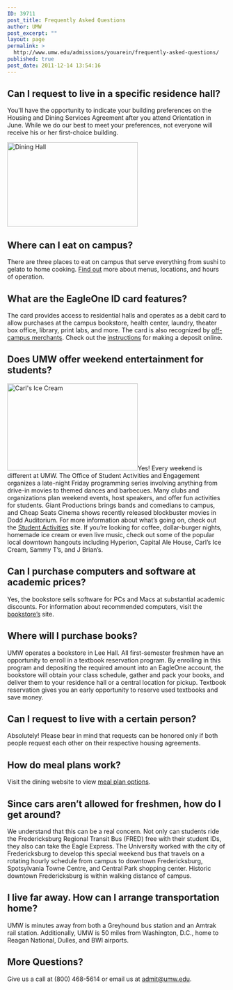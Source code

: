 ```yaml
---
ID: 39711
post_title: Frequently Asked Questions
author: UMW
post_excerpt: ""
layout: page
permalink: >
  http://www.umw.edu/admissions/youarein/frequently-asked-questions/
published: true
post_date: 2011-12-14 13:54:16
---
```

<h2>Can I request to live in a specific residence hall?</h2>
You'll have the opportunity to indicate your building preferences on the Housing and Dining Services Agreement after you attend Orientation in June. While we do our best to meet your preferences, not everyone will receive his or her first-choice building.

<a href="http://admissions.umw.edu/youarein/files/2011/12/NS-UMW-42.jpg"><img class="alignleft wp-image-40311 size-medium" src="http://admissions.umw.edu/youarein/files/2011/12/NS-UMW-42-300x194.jpg" alt="Dining Hall" width="300" height="194" /></a>
<h2>Where can I eat on campus?</h2>
There are three places to eat on campus that serve everything from sushi to gelato to home cooking. <a href="https://umw.sodexomyway.com/">Find out</a> more about menus, locations, and hours of operation.
<h2>What are the EagleOne ID card features?</h2>
The card provides access to residential halls and operates as a debit card to allow purchases at the campus bookstore, health center, laundry, theater box office, library, print labs, and more. The card is also recognized by <a href="http://adminfinance.umw.edu/eagleone/eagleone-off-campus-2/">off-campus merchants</a>. Check out the <a href="http://adminfinance.umw.edu/eagleone/eagleone-deposits/">instructions</a> for making a deposit online.
<h2>Does UMW offer weekend entertainment for students?</h2>
<a href="http://admissions.umw.edu/youarein/files/2011/12/6253-K-Pearlman-Photography1.jpg"><img class="alignright wp-image-40241 size-medium" src="http://admissions.umw.edu/youarein/files/2011/12/6253-K-Pearlman-Photography1-300x200.jpg" alt="Carl's Ice Cream" width="300" height="200" /></a>Yes! Every weekend is different at UMW. The Office of Student Activities and Engagement organizes a late-night Friday programming series involving anything from drive-in movies to themed dances and barbecues. Many clubs and organizations plan weekend events, host speakers, and offer fun activities for students. Giant Productions brings bands and comedians to campus, and Cheap Seats Cinema shows recently released blockbuster movies in Dodd Auditorium. For more information about what’s going on, check out the <a href="http://students.umw.edu/studentactivities/">Student Activities</a> site. If you’re looking for coffee, dollar-burger nights, homemade ice cream or even live music, check out some of the popular local downtown hangouts including Hyperion, Capital Ale House, Carl’s Ice Cream, Sammy T’s, and J Brian’s.
<h2>Can I purchase computers and software at academic prices?</h2>
Yes, the bookstore sells software for PCs and Macs at substantial academic discounts. For information about recommended computers, visit the <a href="http://bookstore.umw.edu/">bookstore’s</a> site.
<h2>Where will I purchase books?</h2>
UMW operates a bookstore in Lee Hall. All first-semester freshmen have an opportunity to enroll in a textbook reservation program. By enrolling in this program and depositing the required amount into an EagleOne account, the bookstore will obtain your class schedule, gather and pack your books, and deliver them to your residence hall or a central location for pickup. Textbook reservation gives you an early opportunity to reserve used textbooks and save money.
<h2>Can I request to live with a certain person?</h2>
Absolutely! Please bear in mind that requests can be honored only if both people request each other on their respective housing agreements.
<h2>How do meal plans work?</h2>
Visit the dining website to view <a href="https://www.umw.edu/essentials/dining/">meal plan options</a>.
<h2>Since cars aren’t allowed for freshmen, how do I get around?</h2>
We understand that this can be a real concern. Not only can students ride the Fredericksburg Regional Transit Bus (FRED) free with their student IDs, they also can take the Eagle Express. The University worked with the city of Fredericksburg to develop this special weekend bus that travels on a rotating hourly schedule from campus to downtown Fredericksburg, Spotsylvania Towne Centre, and Central Park shopping center. Historic downtown Fredericksburg is within walking distance of campus.
<h2>I live far away. How can I arrange transportation home?</h2>
UMW is minutes away from both a Greyhound bus station and an Amtrak rail station. Additionally, UMW is 50 miles from Washington, D.C., home to Reagan National, Dulles, and BWI airports.
<h2>More Questions?</h2>
Give us a call at (800) 468-5614 or email us at <a href="mailto:admit@umw.edu">admit@umw.edu</a>.
